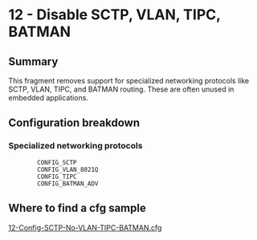 # 12 - Disable SCTP, VLAN, TIPC, BATMAN

## Summary

 This fragment removes support for specialized networking protocols like SCTP, VLAN, TIPC, and BATMAN routing. These are often unused in embedded applications.

## Configuration breakdown

### Specialized networking protocols

```none
        CONFIG_SCTP
        CONFIG_VLAN_8021Q
        CONFIG_TIPC
        CONFIG_BATMAN_ADV
```


## Where to find a cfg sample


[12-Config-SCTP-No-VLAN-TIPC-BATMAN.cfg](../../beagle-board/6.6.32/packaging/12-Config-SCTP-No-VLAN-TIPC-BATMAN.cfg)
